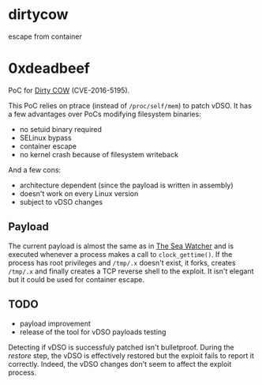 # dirtycow
escape from container

# 0xdeadbeef

PoC for [Dirty COW](http://dirtycow.ninja/) (CVE-2016-5195).

This PoC relies on ptrace (instead of `/proc/self/mem`) to patch vDSO. It has a
few advantages over PoCs modifying filesystem binaries:

- no setuid binary required
- SELinux bypass
- container escape
- no kernel crash because of filesystem writeback

And a few cons:

- architecture dependent (since the payload is written in assembly)
- doesn't work on every Linux version
- subject to vDSO changes


## Payload

The current payload is almost the same as in
[The Sea Watcher](https://github.com/scumjr/the-sea-watcher) and is executed
whenever a process makes a call to `clock_gettime()`. If the process has root
privileges and `/tmp/.x` doesn't exist, it forks, creates `/tmp/.x` and finally
creates a TCP reverse shell to the exploit. It isn't elegant but it could be
used for container escape.


## TODO

- payload improvement
- release of the tool for vDSO payloads testing

Detecting if vDSO is successfuly patched isn't bulletproof. During the *restore*
step, the vDSO is effectively restored but the exploit fails to report it
correctly. Indeed, the vDSO changes don't seem to affect the exploit process.

